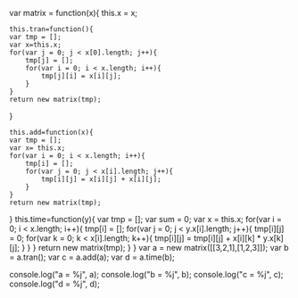 var matrix = function(x){ 
	this.x = x;
	
	this.tran=function(){
	var tmp = [];
	var x=this.x;
	for(var j = 0; j < x[0].length; j++){
		tmp[j] = [];
		for(var i = 0; i < x.length; i++){
			tmp[j][i] = x[i][j];
		}
	}
	return new matrix(tmp);
}

    this.add=function(x){
	var tmp = [];
	var x= this.x;
	for(var i = 0; i < x.length; i++){
		tmp[i] = [];
		for(var j = 0; j < x[i].length; j++){
			tmp[i][j] = x[i][j] + x[i][j];
		}
	}
	return new matrix(tmp);
}
this.time=function(y){
	var tmp = [];
	var sum = 0;
	var x = this.x;
	for(var i = 0; i < x.length; i++){
		tmp[i] = [];
		for(var j = 0; j < y.x[i].length; j++){
			tmp[i][j] = 0;
			for(var k = 0; k < x[i].length; k++){
				tmp[i][j] = tmp[i][j] + x[i][k] * y.x[k][j];
			}
		}
	}
	return new matrix(tmp);
}
}
var a = new matrix([[3,2,1],[1,2,3]]);
var b = a.tran();
var c = a.add(a);
var d = a.time(b);

console.log("a = %j", a);
console.log("b = %j", b);
console.log("c = %j", c);
console.log("d = %j", d);
